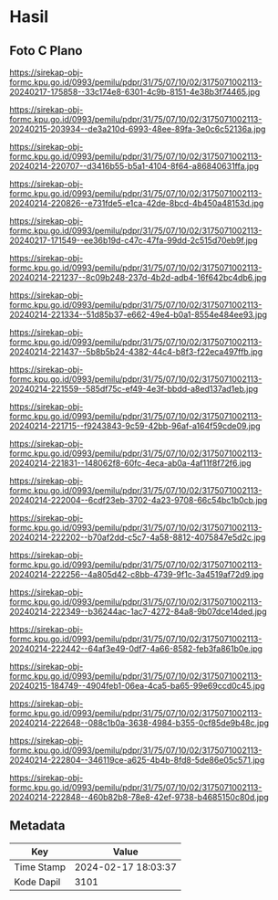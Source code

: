 # Hasil

## Foto C Plano

https://sirekap-obj-formc.kpu.go.id/0993/pemilu/pdpr/31/75/07/10/02/3175071002113-20240217-175858--33c174e8-6301-4c9b-8151-4e38b3f74465.jpg

https://sirekap-obj-formc.kpu.go.id/0993/pemilu/pdpr/31/75/07/10/02/3175071002113-20240215-203934--de3a210d-6993-48ee-89fa-3e0c6c52136a.jpg

https://sirekap-obj-formc.kpu.go.id/0993/pemilu/pdpr/31/75/07/10/02/3175071002113-20240214-220707--d3416b55-b5a1-4104-8f64-a86840631ffa.jpg

https://sirekap-obj-formc.kpu.go.id/0993/pemilu/pdpr/31/75/07/10/02/3175071002113-20240214-220826--e731fde5-e1ca-42de-8bcd-4b450a48153d.jpg

https://sirekap-obj-formc.kpu.go.id/0993/pemilu/pdpr/31/75/07/10/02/3175071002113-20240217-171549--ee36b19d-c47c-47fa-99dd-2c515d70eb9f.jpg

https://sirekap-obj-formc.kpu.go.id/0993/pemilu/pdpr/31/75/07/10/02/3175071002113-20240214-221237--8c09b248-237d-4b2d-adb4-16f642bc4db6.jpg

https://sirekap-obj-formc.kpu.go.id/0993/pemilu/pdpr/31/75/07/10/02/3175071002113-20240214-221334--51d85b37-e662-49e4-b0a1-8554e484ee93.jpg

https://sirekap-obj-formc.kpu.go.id/0993/pemilu/pdpr/31/75/07/10/02/3175071002113-20240214-221437--5b8b5b24-4382-44c4-b8f3-f22eca497ffb.jpg

https://sirekap-obj-formc.kpu.go.id/0993/pemilu/pdpr/31/75/07/10/02/3175071002113-20240214-221559--585df75c-ef49-4e3f-bbdd-a8ed137ad1eb.jpg

https://sirekap-obj-formc.kpu.go.id/0993/pemilu/pdpr/31/75/07/10/02/3175071002113-20240214-221715--f9243843-9c59-42bb-96af-a164f59cde09.jpg

https://sirekap-obj-formc.kpu.go.id/0993/pemilu/pdpr/31/75/07/10/02/3175071002113-20240214-221831--148062f8-60fc-4eca-ab0a-4af11f8f72f6.jpg

https://sirekap-obj-formc.kpu.go.id/0993/pemilu/pdpr/31/75/07/10/02/3175071002113-20240214-222004--6cdf23eb-3702-4a23-9708-66c54bc1b0cb.jpg

https://sirekap-obj-formc.kpu.go.id/0993/pemilu/pdpr/31/75/07/10/02/3175071002113-20240214-222202--b70af2dd-c5c7-4a58-8812-4075847e5d2c.jpg

https://sirekap-obj-formc.kpu.go.id/0993/pemilu/pdpr/31/75/07/10/02/3175071002113-20240214-222256--4a805d42-c8bb-4739-9f1c-3a4519af72d9.jpg

https://sirekap-obj-formc.kpu.go.id/0993/pemilu/pdpr/31/75/07/10/02/3175071002113-20240214-222349--b36244ac-1ac7-4272-84a8-9b07dce14ded.jpg

https://sirekap-obj-formc.kpu.go.id/0993/pemilu/pdpr/31/75/07/10/02/3175071002113-20240214-222442--64af3e49-0df7-4a66-8582-feb3fa861b0e.jpg

https://sirekap-obj-formc.kpu.go.id/0993/pemilu/pdpr/31/75/07/10/02/3175071002113-20240215-184749--4904feb1-06ea-4ca5-ba65-99e69ccd0c45.jpg

https://sirekap-obj-formc.kpu.go.id/0993/pemilu/pdpr/31/75/07/10/02/3175071002113-20240214-222648--088c1b0a-3638-4984-b355-0cf85de9b48c.jpg

https://sirekap-obj-formc.kpu.go.id/0993/pemilu/pdpr/31/75/07/10/02/3175071002113-20240214-222804--346119ce-a625-4b4b-8fd8-5de86e05c571.jpg

https://sirekap-obj-formc.kpu.go.id/0993/pemilu/pdpr/31/75/07/10/02/3175071002113-20240214-222848--460b82b8-78e8-42ef-9738-b4685150c80d.jpg


## Metadata

| Key        | Value               |
| ---------- | ------------------- |
| Time Stamp | 2024-02-17 18:03:37 |
| Kode Dapil | 3101                |



